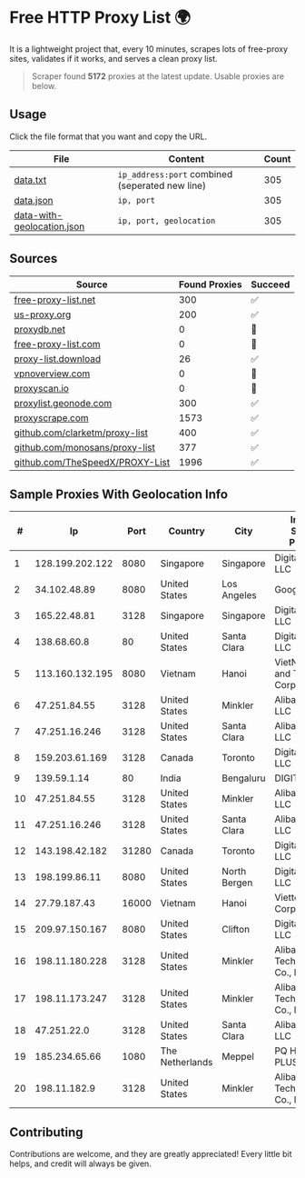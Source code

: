 
# Free HTTP Proxy List 🌍

It is a lightweight project that, every 10 minutes, scrapes lots of free-proxy sites, validates if it works, and serves a clean proxy list.


> Scraper found **5172** proxies at the latest update. Usable proxies are below.

## Usage

Click the file format that you want and copy the URL.


|File|Content|Count|
|----|-------|-----|
|[data.txt](https://raw.githubusercontent.com/themiralay/Proxy-List-World/master/data.txt)|`ip_address:port` combined (seperated new line)|305|
|[data.json](https://raw.githubusercontent.com/themiralay/Proxy-List-World/master/data.json)|`ip, port`|305|
|[data-with-geolocation.json](https://raw.githubusercontent.com/themiralay/Proxy-List-World/master/data-with-geolocation.json)|`ip, port, geolocation`|305|

## Sources

|Source|Found Proxies|Succeed|
|------|-------------|-------|
|[free-proxy-list.net](https://free-proxy-list.net)|300|✅|
|[us-proxy.org](https://www.us-proxy.org)|200|✅|
|[proxydb.net](http://proxydb.net)|0|🚫|
|[free-proxy-list.com](https://free-proxy-list.com/?page=&port=&type%5B%5D=http&type%5B%5D=https&up_time=0&search=Search)|0|🚫|
|[proxy-list.download](https://www.proxy-list.download/HTTP)|26|✅|
|[vpnoverview.com](https://vpnoverview.com/privacy/anonymous-browsing/free-proxy-servers)|0|🚫|
|[proxyscan.io](https://www.proxyscan.io)|0|🚫|
|[proxylist.geonode.com](https://proxylist.geonode.com/api/proxy-list?limit=300&page=1&sort_by=lastChecked&sort_type=desc&protocols=http,https)|300|✅|
|[proxyscrape.com](https://api.proxyscrape.com/v2/?request=displayproxies&protocol=http&timeout=10000&country=all&ssl=all&anonymity=all)|1573|✅|
|[github.com/clarketm/proxy-list](https://raw.githubusercontent.com/clarketm/proxy-list/master/proxy-list-raw.txt)|400|✅|
|[github.com/monosans/proxy-list](https://raw.githubusercontent.com/monosans/proxy-list/main/proxies/http.txt)|377|✅|
|[github.com/TheSpeedX/PROXY-List](https://raw.githubusercontent.com/TheSpeedX/PROXY-List/master/http.txt)|1996|✅|


## Sample Proxies With Geolocation Info

|#|Ip|Port|Country|City|Internet Service Provider|
|-|--|----|-------|----|-------------------------|
|1|128.199.202.122|8080|Singapore|Singapore|DigitalOcean, LLC|
|2|34.102.48.89|8080|United States|Los Angeles|Google LLC|
|3|165.22.48.81|3128|Singapore|Singapore|DigitalOcean, LLC|
|4|138.68.60.8|80|United States|Santa Clara|DigitalOcean, LLC|
|5|113.160.132.195|8080|Vietnam|Hanoi|VietNam Post and Telecom Corporation|
|6|47.251.84.55|3128|United States|Minkler|Alibaba Cloud LLC|
|7|47.251.16.246|3128|United States|Santa Clara|Alibaba Cloud LLC|
|8|159.203.61.169|3128|Canada|Toronto|DigitalOcean, LLC|
|9|139.59.1.14|80|India|Bengaluru|DIGITALOCEAN|
|10|47.251.84.55|3128|United States|Minkler|Alibaba Cloud LLC|
|11|47.251.16.246|3128|United States|Santa Clara|Alibaba Cloud LLC|
|12|143.198.42.182|31280|Canada|Toronto|DigitalOcean, LLC|
|13|198.199.86.11|8080|United States|North Bergen|DigitalOcean, LLC|
|14|27.79.187.43|16000|Vietnam|Hanoi|Viettel Corporation|
|15|209.97.150.167|8080|United States|Clifton|DigitalOcean, LLC|
|16|198.11.180.228|3128|United States|Minkler|Alibaba (US) Technology Co., Ltd.|
|17|198.11.173.247|3128|United States|Minkler|Alibaba (US) Technology Co., Ltd.|
|18|47.251.22.0|3128|United States|Santa Clara|Alibaba Cloud LLC|
|19|185.234.65.66|1080|The Netherlands|Meppel|PQ HOSTING PLUS S.R.L.|
|20|198.11.182.9|3128|United States|Minkler|Alibaba (US) Technology Co., Ltd.|



## Contributing

Contributions are welcome, and they are greatly appreciated! Every
little bit helps, and credit will always be given.

